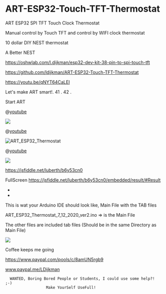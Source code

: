 # ART-ESP32-Touch-TFT-Thermostat

ART ESP32 SPI TFT Touch Clock Thermostat

Manual control by Touch TFT and control by WIFI clock thermostat

10 dollar DIY NEST thermostat

A Better NEST

https://oshwlab.com/l.dijkman/esp32-dev-kit-38-pin-to-spi-touch-tft

https://github.com/ldijkman/ART-ESP32-Touch-TFT-Thermostat


https://youtu.be/qNYT64CaLEI




Let's make ART smart!.
41
.
42
.

Start ART

@[youtube](http://youtu.be/qNYT64CaLEI)

<img src="https://image.easyeda.com/pullimage/0pvffSdQuBwEW5eRixJsPd3uQcttBgp2v1z47P3t.jpeg">

@[youtube](http://youtu.be/qNYT64CaLEI)

![ART_ESP32_Thermostat](https://user-images.githubusercontent.com/45427770/101690375-8d377400-3a6d-11eb-8191-ab8abd6a1b2d.png)

@[youtube](http://youtu.be/qNYT64CaLEI)

<img src="https://image.easyeda.com/pullimage/A4bHd1cMRSmGSywTSo8FhNrSkIzuRznVZiUuAgie.jpeg">

https://jsfiddle.net/luberth/b6y53cn0

FullScreen https://jsfiddle.net/luberth/b6y53cn0/embedded/result/#Result

-
-


This is wat your Arduino IDE should look like, Main File with the TAB files

ART_ESP32_Thermostat_7_12_2020_ver2.ino => is the Main File

The other files are included tab files (Should be in the same Directory as Main File)

<img src="https://image.easyeda.com/pullimage/VNE6BX0bdmtFa41PH79R6Qq3eSFhpZg6qHJ66yZu.jpeg">



Coffee keeps me going

https://www.paypal.com/pools/c/8amUN5rgb9

www.paypal.me/LDijkman
              

                
      WANTED, Boring Bored People or Students, I could use some help?!  ;-) 
                      Make YourSelf UseFull!
